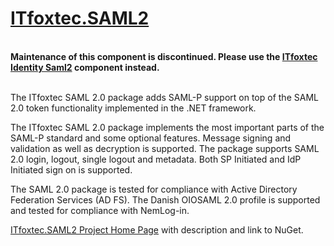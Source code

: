 <a href="http://itfoxtec.com/Saml2">ITfoxtec.SAML2</a>
==============
<br />
<strong>
Maintenance of this component is discontinued. Please use the <a href="https://itfoxtec.com/identitysaml2">ITfoxtec Identity Saml2</a> component instead.
</strong>
<br /><br />

The ITfoxtec SAML 2.0 package adds SAML-P support on top of the SAML 2.0 token functionality implemented in the .NET framework.

The ITfoxtec SAML 2.0 package implements the most important parts of the SAML-P standard and some optional features. Message signing and validation as well as decryption is supported. The package supports SAML 2.0 login, logout, single logout and metadata. Both SP Initiated and IdP Initiated sign on is supported. 

The SAML 2.0 package is tested for compliance with Active Directory Federation Services (AD FS). 
The Danish OIOSAML 2.0 profile is supported and tested for compliance with NemLog-in. 

<a href="https://itfoxtec.com/Saml2">ITfoxtec.SAML2 Project Home Page</a> with description and link to NuGet.
